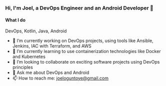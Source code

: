 ### Hi, I'm Joel, a DevOps Engineer and an Android Developer  👋

<!--
**jtoguntoye/jtoguntoye** is a ✨ _special_ ✨ repository because its `README.md` (this file) appears on your GitHub profile. -->
#### What I do
DevOps, Kotlin, Java, Android

- 🔭 I’m currently working on DevOps projects, using tools like Ansible, Jenkins, IAC with Terraform, and AWS    
- 🌱 I’m currently learning to use containerization technologies like Docker and Kubernetes   
- 👯 I’m looking to collaborate on exciting software projects using DevOps principles 
- 💬 Ask me about DevOps and Android
- 📫 How to reach me: joeloguntoye@gmail.com

